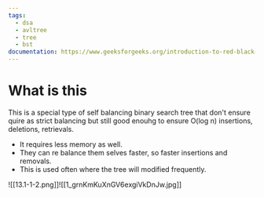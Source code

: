 ```yaml
---
tags:
  - dsa
  - avltree
  - tree
  - bst
documentation: https://www.geeksforgeeks.org/introduction-to-red-black-tree/?ref=lbp
---
```

# What is this
This is a special type of self balancing binary search tree that don't ensure quire as strict balancing but still good enouhg to ensure O(log n) insertions, deletions, retrievals.

- It requires less memory as well.
- They can re balance them selves faster, so faster insertions and removals.
- This is used often where the tree will modified frequently.

![[13.1-1-2.png]]![[1_grnKmKuXnGV6exgiVkDnJw.jpg]]
